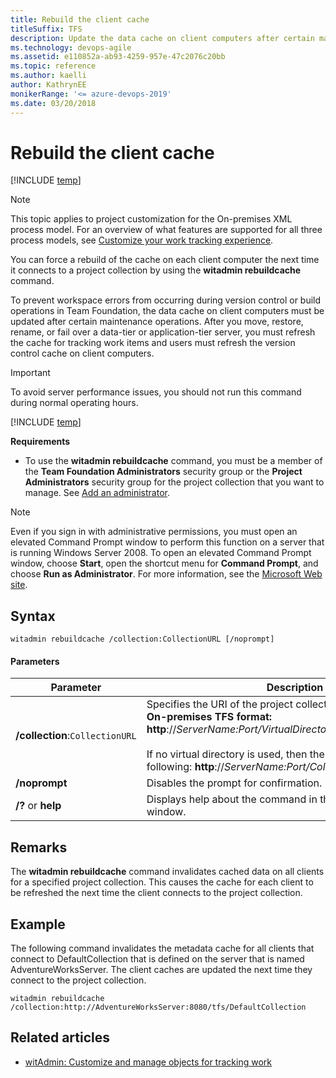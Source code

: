 ```yaml
---
title: Rebuild the client cache
titleSuffix: TFS  
description: Update the data cache on client computers after certain maintenance operations.
ms.technology: devops-agile
ms.assetid: e110852a-ab93-4259-957e-47c2076c20bb
ms.topic: reference
ms.author: kaelli
author: KathrynEE
monikerRange: '<= azure-devops-2019'
ms.date: 03/20/2018
---
```


# Rebuild the client cache

[!INCLUDE [temp](../../includes/version-header-tfs-only.md)]

> [!NOTE]  
> This topic applies to project customization for the On-premises XML process model. For an overview of what features are supported for all three process models, see [Customize your work tracking experience](../customize-work.md).

You can force a rebuild of the cache on each client computer the next time it connects to a project collection by using the **witadmin rebuildcache** command.

To prevent workspace errors from occurring during version control or build operations in Team Foundation, the data cache on client computers must be updated after certain maintenance operations. After you move, restore, rename, or fail over a data-tier or application-tier server, you must refresh the cache for tracking work items and users must refresh the version control cache on client computers.

> [!IMPORTANT]
> To avoid server performance issues, you should not run this command during normal operating hours.

[!INCLUDE [temp](../../includes/witadmin-run-tool.md)]

**Requirements**

- To use the **witadmin rebuildcache** command, you must be a member of the **Team Foundation Administrators** security group or the **Project Administrators** security group for the project collection that you want to manage. See [Add an administrator](../../organizations/security/set-project-collection-level-permissions.md).

> [!NOTE]  
>  Even if you sign in with administrative permissions, you must open an elevated Command Prompt window to perform this function on a server that is running Windows Server 2008. To open an elevated Command Prompt window, choose **Start**, open the shortcut menu for **Command Prompt**, and choose **Run as Administrator**. For more information, see the [Microsoft Web site](https://go.microsoft.com/fwlink/?LinkId=111235).

## Syntax

```
witadmin rebuildcache /collection:CollectionURL [/noprompt]
```

#### Parameters

| **Parameter**                   | **Description**                                                                                                                                                                                                                                                                                  |
| ------------------------------- | ------------------------------------------------------------------------------------------------------------------------------------------------------------------------------------------------------------------------------------------------------------------------------------------------ |
| **/collection**:`CollectionURL` | Specifies the URI of the project collection. For example:<br /> **On-premises TFS format: http**://_ServerName:Port/VirtualDirectoryName/CollectionName_<br /><br /> If no virtual directory is used, then the format for the URI is the following: **http**://_ServerName:Port/CollectionName_. |
| **/noprompt**                   | Disables the prompt for confirmation.                                                                                                                                                                                                                                                            |
| **/?** or **help**              | Displays help about the command in the Command Prompt window.                                                                                                                                                                                                                                    |

## Remarks

The **witadmin rebuildcache** command invalidates cached data on all clients for a specified project collection. This causes the cache for each client to be refreshed the next time the client connects to the project collection.

## Example

The following command invalidates the metadata cache for all clients that connect to DefaultCollection that is defined on the server that is named AdventureWorksServer. The client caches are updated the next time they connect to the project collection.

```
witadmin rebuildcache /collection:http://AdventureWorksServer:8080/tfs/DefaultCollection
```

## Related articles

- [witAdmin: Customize and manage objects for tracking work](witadmin-customize-and-manage-objects-for-tracking-work.md)
